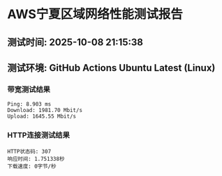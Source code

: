 # AWS宁夏区域网络性能测试报告
## 测试时间: 2025-10-08 21:15:38
## 测试环境: GitHub Actions Ubuntu Latest (Linux)

### 带宽测试结果
```
Ping: 8.903 ms
Download: 1981.70 Mbit/s
Upload: 1645.55 Mbit/s
```

### HTTP连接测试结果
```
HTTP状态码: 307
响应时间: 1.751338秒
下载速度: 0字节/秒
```

